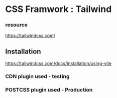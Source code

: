 # CSS Framwork : Tailwind

### resource 
https://tailwindcss.com/

## Installation 
https://tailwindcss.com/docs/installation/using-vite

### CDN plugin used - testing 
### POSTCSS plugin used - Production



